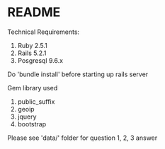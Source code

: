 # README

Technical Requirements:
1. Ruby 2.5.1
2. Rails 5.2.1
3. Posgresql 9.6.x

Do 'bundle install' before starting up rails server

Gem library used
1. public_suffix
2. geoip
3. jquery
4. bootstrap

Please see 'data/' folder for question 1, 2, 3 answer